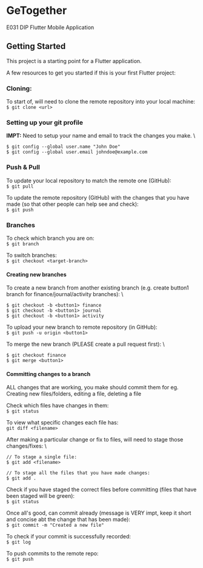 # GeTogether

E031 DIP Flutter Mobile Application

## Getting Started

This project is a starting point for a Flutter application.

A few resources to get you started if this is your first Flutter project:

### Cloning:
To start of, will need to clone the remote repository into your local machine:  \
``$ git clone <url>``

### Setting up your git profile
**IMPT:** Need to setup your name and email to track the changes you make. \
```
$ git config --global user.name "John Doe"
$ git config --global user.email johndoe@example.com
```
### Push & Pull
To update your local repository to match the remote one (GitHub):  \
``$ git pull``

To update the remote repository (GitHub) with the changes that you have made (so that other people can help see and check):  \
``$ git push``

### Branches
To check which branch you are on:  \
``$ git branch``

To switch branches:  \
``$ git checkout <target-branch>``


#### Creating new branches

To create a new branch from another existing branch (e.g. create button1 branch for finance/journal/activity branches):  \
```
$ git checkout -b <button1> finance
$ git checkout -b <button1> journal
$ git checkout -b <button1> activity
```

To upload your new branch to remote repository (in GitHub):  \
``$ git push -u origin <button1>``

To merge the new branch (PLEASE create a pull request first):  \
```
$ git checkout finance
$ git merge <button1>
```
#### Committing changes to a branch

ALL changes that are working, you make should commit them for eg. Creating new files/folders, editing a file, deleting a file

Check which files have changes in them:  \
``$ git status``

To view what specific changes each file has:  \
``git diff <filename>``

After making a particular change or fix to files, will need to stage those changes/fixes:  \
```
// To stage a single file:
$ git add <filename>

// To stage all the files that you have made changes:
$ git add .
```
Check if you have staged the correct files before committing (files that have been staged will be green):  \
``$ git status``

Once all's good, can commit already (message is VERY impt, keep it short and concise abt the change that has been made):  \
``$ git commit -m "Created a new file"``

To check if your commit is successfully recorded:  \
``$ git log``

To push commits to the remote repo:  \
``$ git push``